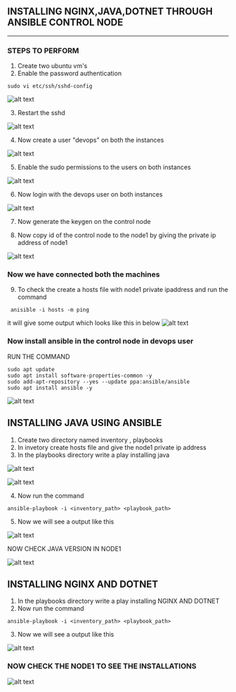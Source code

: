 ## INSTALLING NGINX,JAVA,DOTNET THROUGH ANSIBLE CONTROL NODE
---

### STEPS TO PERFORM
 1. Create two ubuntu vm's
 2. Enable the password authentication
 ```
 sudo vi etc/ssh/sshd-config
 ```
 ![alt text](/images/image1.png)

3. Restart the sshd
 
 ![alt text](/images/image2.png)

 4. Now create a user "devops" on both the instances

 ![alt text](/images/image3.png)

 5. Enable the sudo permissions to the users on both instances
 
 ![alt text](/images/image4.png)

 6. Now login with the devops user on both instances

 ![alt text](/images/image5.png)

 7. Now generate the keygen on the control node
 
 8. Now copy id of the control node to the node1 by giving the private ip address of node1

 ![alt text](/images/image6.png)


 ### Now we have connected both the machines

 9. To check the create a hosts file with node1 private ipaddress and run the command
 ```
  anisible -i hosts -m ping
  ```
  it will give some output which looks like this in below
  ![alt text](/images/image9.png)


### Now install ansible in the control node in devops user
 RUN THE COMMAND
 ```
 sudo apt update
sudo apt install software-properties-common -y
sudo add-apt-repository --yes --update ppa:ansible/ansible
sudo apt install ansible -y
```
![alt text](/images/image7.png)

## INSTALLING JAVA USING ANSIBLE
 
 1. Create two directory named inventory , playbooks
 2. In invetory create hosts file and give the node1 private ip address
 3. In the playbooks directory write a play installing java

![alt text](/images/image11.png)

 ![alt text](/images/image12.png)

 4. Now run the command 
 ```
 ansible-playbook -i <inventory_path> <playbook_path>
 ```
 5. Now we will see a output like this 
 
 ![alt text](/images/image13.png)

 NOW CHECK JAVA VERSION IN NODE1

 ![alt text](/images/image14.png)


 ## INSTALLING NGINX AND DOTNET
  1. In the playbooks directory write a play installing NGINX AND DOTNET
  2. Now run the command 
 ```
 ansible-playbook -i <inventory_path> <playbook_path>
 ```
 3. Now we will see a output like this

 ![alt text](/images/image16.png.jpg)
 
 ### NOW CHECK THE NODE1 TO SEE THE INSTALLATIONS

 ![alt text](/images/image15.png.jpg)

 



